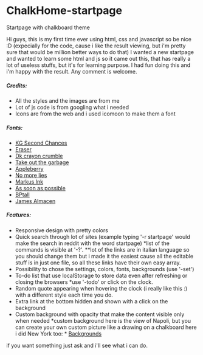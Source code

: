 # ChalkHome-startpage
Startpage with chalkboard theme 

Hi guys, this is my first time ever using html, css and javascript so be nice :D (expecially for the code, cause i like the result viewing, but i'm pretty sure that would be million better ways to do that)
I wanted a new startpage and wanted to learn some html and js so it came out this, that has really a lot of useless stuffs, but it's for learning purpose.
I had fun doing this and i'm happy with the result. Any comment is welcome.

##### Credits:
 - All the styles and the images are from me
 - Lot of js code is from googling what i needed
 - Icons are from the web and i used icomoon to make them a font



##### Fonts:
* [KG Second Chances] 
* [Eraser]
* [Dk crayon crumble]
* [Take out the garbage]
* [Appleberry]
* [No more lies]
* [Markus Ink]
* [As soon as possible]
* [BPtall]
* [James Almacen]

##### Features:
- Responsive design with pretty colors
- Quick search through lot of sites (example typing '-r startpage' would make the search in reddit with the word startpage)
	*list of the commands is visible at '-?'.
	**lot of the links are in italian language so you should change them but i made it the easiest cause all the editable stuff is in just one file, so all these links have their own easy array.
- Possibility to chose the settings, colors, fonts, backgrounds (use '-set')
- To-do list that use localStorage to store data even after refreshing or closing the browsers 
    *use '-todo' or click on the clock.
- Random quote appearing when hovering the clock (i really like this :) with a different style each time you do.
- Extra link at the bottom hidden and shown with a click on the background
- Custom background with opacity that make the content visible only when needed
	*custom background here is the view of Napoli, but you can create your own custom picture like a drawing on a chalkboard
	here i did New York too: * [Backgrounds]
 
if you want something just ask and i'll see what i can do.



 [KG Second Chances]: <http://www.dafont.com/it/kg-second-chances.font>
 [Eraser]: <http://www.dafont.com/it/eraser.font>
 [Dk crayon crumble]: <http://www.dafont.com/it/dk-crayon-crumble.font>
 [Take out the garbage]: <http://www.dafont.com/it/take-out-the-garbage.font>
 [Appleberry]: <http://www.dafont.com/it/appleberry.font>
 [No more lies]: <http://www.dafont.com/it/no-more-lies.font>
 [Markus Ink]: <http://www.dafont.com/it/markus-ink.font>
 [As soon as possible]: <http://www.1001fonts.com/as-soon-as-possible-font.html>
 [BPtall]: <http://www.1001fonts.com/bptall-font.html#styles>
 [James Almacen]: <http://www.1001fonts.com/james-almacen-font.html>
   
  [Backgrounds]: <http://imgur.com/a/Gyeim>
